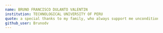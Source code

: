 ```yaml
---
name: BRUNO FRANCISCO DULANTO VALENTIN 
institution: TECHNOLOGICAL UNIVERSITY OF PERU
quote: a special thanks to my family, who always support me unconditionally.
github_user: Brunodv
---
```

